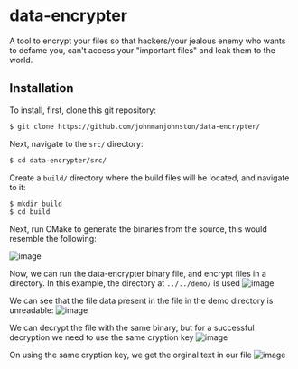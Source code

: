 # data-encrypter
A tool to encrypt your files so that hackers/your jealous enemy who wants to defame you, can't access your "important files" and leak them to the world. 


## Installation 
To install, first, clone this git repository: 

```bash
$ git clone https://github.com/johnmanjohnston/data-encrypter/
```

Next, navigate to the `src/` directory:
```bash
$ cd data-encrypter/src/
```

Create a `build/` directory where the build files will be located, and navigate to it:
```bash
$ mkdir build
$ cd build
```

Next, run CMake to generate the binaries from the source, this would resemble the following:


![image](https://user-images.githubusercontent.com/97091148/217327692-84a3bc41-fa0c-4208-8128-5ccdca11f63b.png)




Now, we can run the data-encrypter binary file, and encrypt files in a directory. In this example, the directory at `../../demo/` is used
![image](https://user-images.githubusercontent.com/97091148/217315458-813b03bf-e21b-46fa-bf02-6095c03b799d.png)

We can see that the file data present in the file in the demo directory is unreadable:
![image](https://user-images.githubusercontent.com/97091148/217315614-c8717764-be8a-43f8-a1f4-4caff546375c.png)

We can decrypt the file with the same binary, but for a successful decryption we need to use the same cryption key
![image](https://user-images.githubusercontent.com/97091148/217315662-07a0c68c-3128-453b-a5c6-0e586bb51afa.png)

On using the same cryption key, we get the orginal text in our file
![image](https://user-images.githubusercontent.com/97091148/217315792-60eefd6d-7839-426b-9bf7-9387efe2a74d.png)


